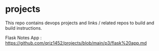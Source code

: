 # projects

This repo contains  devops projects  and links / related repos to build and build instructions.


Flask Notes App : https://github.com/qriz1452/projects/blob/main/p3/flask%20app.md
